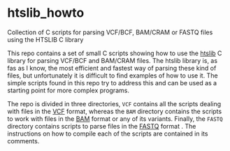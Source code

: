 # htslib_howto
Collection of C scripts for parsing VCF/BCF, BAM/CRAM or FASTQ files using the HTSLIB C library

This repo contains a set of small C scripts showing how to use the [htslib](https://github.com/samtools/htslib) C library for parsing VCF/BCF and BAM/CRAM files. The htslib library is, as fas as I know, the most efficient and fastest way of parsing these kind of files, but unfortunately it is difficult to find examples of how to use it. The simple scripts found in this repo try to address this and can be used as a starting point for more complex programs.


The repo is divided in three directories, `VCF` contains all the scripts dealing with files in the [VCF](https://samtools.github.io/hts-specs/VCFv4.2.pdf) format, whereas the `BAM` directory contains the scripts to work with files in the [BAM](https://samtools.github.io/hts-specs/SAMv1.pdf) format or any of its variants. Finally, the `FASTQ` directory contains scripts to parse files in the [FASTQ](https://en.wikipedia.org/wiki/FASTQ_format) format . The instructions on how to compile each of the scripts are contained in its comments.
